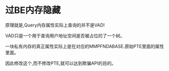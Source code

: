 # 过BE内存隐藏

原理就是,Query内存属性实际上查询的并不是VAD!

VAD只是一个用于查询用户地址空间是否被占位的了一个树。

一块私有内存的真正属性实际上是在对应的MMPFNDABASE.原始PTE里面的属性里面。

因此修改这个,而不修改PTE,就可以达到欺骗API的目的。